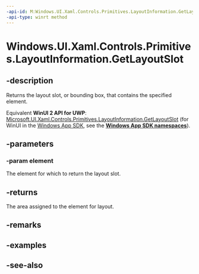 ```yaml
---
-api-id: M:Windows.UI.Xaml.Controls.Primitives.LayoutInformation.GetLayoutSlot(Windows.UI.Xaml.FrameworkElement)
-api-type: winrt method
---
```


<!-- Method syntax
public Windows.Foundation.Rect GetLayoutSlot(Windows.UI.Xaml.FrameworkElement element)
-->

# Windows.UI.Xaml.Controls.Primitives.LayoutInformation.GetLayoutSlot

## -description
Returns the layout slot, or bounding box, that contains the specified element.

Equivalent **WinUI 2 API for UWP**: [Microsoft.UI.Xaml.Controls.Primitives.LayoutInformation.GetLayoutSlot](/windows/winui/api/microsoft.ui.xaml.controls.primitives.layoutinformation.getlayoutslot) (for WinUI in the [Windows App SDK](/windows/apps/windows-app-sdk/), see the **[Windows App SDK namespaces](/windows/windows-app-sdk/api/winrt/)**).

## -parameters
### -param element
The element for which to return the layout slot.

## -returns
The area assigned to the element for layout.

## -remarks

## -examples

## -see-also
